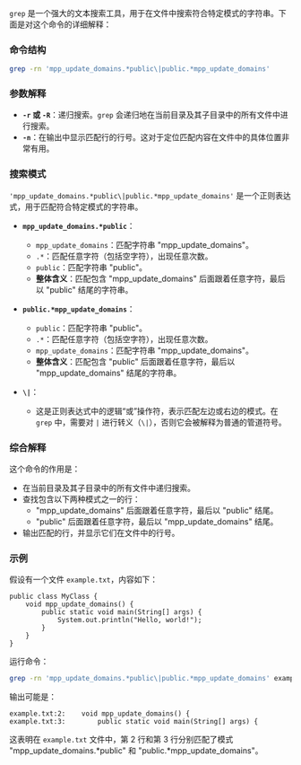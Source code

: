 `grep` 是一个强大的文本搜索工具，用于在文件中搜索符合特定模式的字符串。下面是对这个命令的详细解释：

### 命令结构
```bash
grep -rn 'mpp_update_domains.*public\|public.*mpp_update_domains'
```

### 参数解释
- **`-r` 或 `-R`**：递归搜索。`grep` 会递归地在当前目录及其子目录中的所有文件中进行搜索。
- **`-n`**：在输出中显示匹配行的行号。这对于定位匹配内容在文件中的具体位置非常有用。

### 搜索模式
`'mpp_update_domains.*public\|public.*mpp_update_domains'` 是一个正则表达式，用于匹配符合特定模式的字符串。

- **`mpp_update_domains.*public`**：
  - `mpp_update_domains`：匹配字符串 "mpp_update_domains"。
  - `.*`：匹配任意字符（包括空字符），出现任意次数。
  - `public`：匹配字符串 "public"。
  - **整体含义**：匹配包含 "mpp_update_domains" 后面跟着任意字符，最后以 "public" 结尾的字符串。

- **`public.*mpp_update_domains`**：
  - `public`：匹配字符串 "public"。
  - `.*`：匹配任意字符（包括空字符），出现任意次数。
  - `mpp_update_domains`：匹配字符串 "mpp_update_domains"。
  - **整体含义**：匹配包含 "public" 后面跟着任意字符，最后以 "mpp_update_domains" 结尾的字符串。

- **`\|`**：
  - 这是正则表达式中的逻辑“或”操作符，表示匹配左边或右边的模式。在 `grep` 中，需要对 `|` 进行转义（`\|`），否则它会被解释为普通的管道符号。

### 综合解释
这个命令的作用是：
- 在当前目录及其子目录中的所有文件中递归搜索。
- 查找包含以下两种模式之一的行：
  - "mpp_update_domains" 后面跟着任意字符，最后以 "public" 结尾。
  - "public" 后面跟着任意字符，最后以 "mpp_update_domains" 结尾。
- 输出匹配的行，并显示它们在文件中的行号。

### 示例
假设有一个文件 `example.txt`，内容如下：
```
public class MyClass {
    void mpp_update_domains() {
        public static void main(String[] args) {
            System.out.println("Hello, world!");
        }
    }
}
```

运行命令：
```bash
grep -rn 'mpp_update_domains.*public\|public.*mpp_update_domains' example.txt
```

输出可能是：
```
example.txt:2:    void mpp_update_domains() {
example.txt:3:        public static void main(String[] args) {
```

这表明在 `example.txt` 文件中，第 2 行和第 3 行分别匹配了模式 "mpp_update_domains.*public" 和 "public.*mpp_update_domains"。